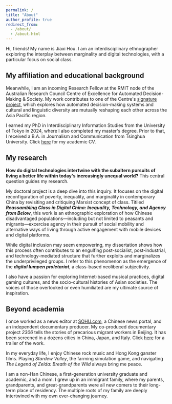 ```yaml
---
permalink: /
title: "About"
author_profile: true
redirect_from: 
  - /about/
  - /about.html
---
```


Hi, friends! My name is Jiaxi Hou. I am an interdisciplinary ethnographer exploring the interplay between marginality and digital technologies, with a particular focus on social class.

My affiliation and educational background
------
Meanwhile, I am an incoming Research Fellow at the RMIT node of the Australian Research Council Centre of Excellence for Automated Decision-Making & Society. My work contributes to one of the Centre's [signature project](https://www.admscentre.org.au/language-and-cultural-diversity-in-adm-australia-in-the-asia-pacific/), which explores how automated decision-making systems and cultural and linguistic diversity are mutually reshaping each other across the Asia Pacific region. 

I earned my PhD in Interdisciplinary Information Studies from the University of Tokyo in 2024, where I also completed my master's degree. Prior to that, I received a B.A. in Journalism and Communication from Tsinghua University. Click [here](../assets/cv202410.pdf) for my academic CV.

My research
------
**How do digital technologies intertwine with the subaltern pursuits of living a better life within today's increasingly unequal world?** This central question guides my research. 

My doctoral project is a deep dive into this inquiry. It focuses on the digital reconfiguration of poverty, inequality, and marginality in contemporary China by revisiting and critiquing Marxist concept of class. Titiled ***Reassambling Class in Digital China: Inequality, Technology, and Agency from Below***, this work is an ethnographic exploration of how Chinese disadvantaged populations—including but not limited to peasants and migrants—excercise agency in their pursuit of social mobility and alternative ways of living through active engagement with mobile devices and digital platforms. 

While digital inclusion may seem empowering, my dissertation shows how this process often contributes to an engulfing post-socialist, post-industrial, and technology-mediated structure that further exploits and marginalizes the underprivileged groups. I refer to this phenomenon as the emergence of the ***digital lumpen proletariat***, a class-based neoliberal subjectivity. 

I also have a passion for exploring Internet-based musical practices, digital gaming cultures, and the socio-cultural histories of Asian societies. The voices of those overlooked or even humiliated are my ultimate source of inspiration.  

Beyond academia
------
I once worked as a news editor at [SOHU.com](https://www.sohu.com), a Chinese news portal, and an independent documentary producer. My co-produced documentary project *2306* tells the stories of precarious migrant workers in Beijing. It has been screened in a dozens cities in China, Japan, and Italy. Click [here](https://www.youtube.com/watch?v=qWsc6KKmsks) for a trailer of the work.

In my everyday life, I enjoy Chinese rock music and Hong Kong ganster films. Playing *Stardew Valley*, the farming simulation game, and navigating *The Legend of Zelda: Breath of the Wild* always bring me peace.  

I am a non-Han Chinese, a first-generation university graduate and academic, and a mom. I grew up in an immigrant family, where my parents, grandparents, and great-grandparents were all new comers to their long-term place of residency. The multiple roots of my family are deeply intertwined with my own ever-changing journey. 
